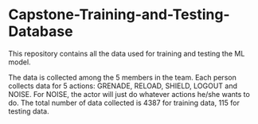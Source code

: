 # Capstone-Training-and-Testing-Database
This repository contains all the data used for training and testing the ML model. 

The data is collected among the 5 members in the team. Each person collects data for 5 actions: GRENADE, RELOAD, SHIELD, LOGOUT and NOISE. For NOISE, the actor will just do whatever actions he/she wants to do. The total number of data collected is 4387 for training data, 115 for testing data.
